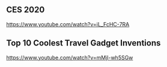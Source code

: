 ## CES 2020
https://www.youtube.com/watch?v=iL_FcHC-7RA

## Top 10 Coolest Travel Gadget Inventions
https://www.youtube.com/watch?v=mMjl-wh5SGw
